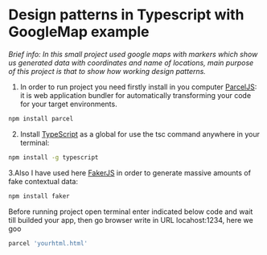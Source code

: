# Design patterns in Typescript with GoogleMap example

*Brief info: In this small project used google maps with markers which show us generated data with coordinates and name of locations, main purpose of this project is that to show how working design patterns.*

1. In order to run project you need firstly install in you computer [ParcelJS](https://parceljs.org/):<br>
it is web application bundler for automatically transforming your code for your target environments.<br>
```bash
npm install parcel
```

2. Install [TypeScript](https://www.typescriptlang.org/) as a global for use the tsc command anywhere in your terminal:<br>
```bash
npm install -g typescript
```

3.Also I have used here [FakerJS](https://www.npmjs.com/package/faker) in order to generate massive amounts of fake contextual data:<br>
```bash
npm install faker
```

Before running project open terminal enter indicated below code and wait till builded your app, then go browser write in URL locahost:1234, here we goo
```bash
parcel 'yourhtml.html'
```
